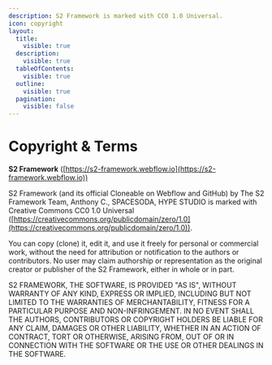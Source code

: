 ```yaml
---
description: S2 Framework is marked with CC0 1.0 Universal.
icon: copyright
layout:
  title:
    visible: true
  description:
    visible: true
  tableOfContents:
    visible: true
  outline:
    visible: true
  pagination:
    visible: false
---
```


# Copyright & Terms

**S2 Framework** ([https://s2-framework.webflow.io](https://s2-framework.webflow.io))

S2 Framework (and its official Cloneable on Webflow and GitHub) by The S2 Framework Team, Anthony C., SPACESODA, HYPE STUDIO is marked with Creative Commons CC0 1.0 Universal ([https://creativecommons.org/publicdomain/zero/1.0](https://creativecommons.org/publicdomain/zero/1.0)).

You can copy (clone) it, edit it, and use it freely for personal or commercial work, without the need for attribution or notification to the authors or contributors. No user may claim authorship or representation as the original creator or publisher of the S2 Framework, either in whole or in part.

S2 FRAMEWORK, THE SOFTWARE, IS PROVIDED "AS IS", WITHOUT WARRANTY OF ANY KIND, EXPRESS OR IMPLIED, INCLUDING BUT NOT LIMITED TO THE WARRANTIES OF MERCHANTABILITY, FITNESS FOR A PARTICULAR PURPOSE AND NON-INFRINGEMENT. IN NO EVENT SHALL THE AUTHORS, CONTRIBUTORS OR COPYRIGHT HOLDERS BE LIABLE FOR ANY CLAIM, DAMAGES OR OTHER LIABILITY, WHETHER IN AN ACTION OF CONTRACT, TORT OR OTHERWISE, ARISING FROM, OUT OF OR IN CONNECTION WITH THE SOFTWARE OR THE USE OR OTHER DEALINGS IN THE SOFTWARE.



